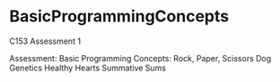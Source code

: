 # BasicProgrammingConcepts
C153 Assessment 1

Assessment: Basic Programming Concepts:
  Rock, Paper, Scissors
  Dog Genetics
  Healthy Hearts
  Summative Sums
 
